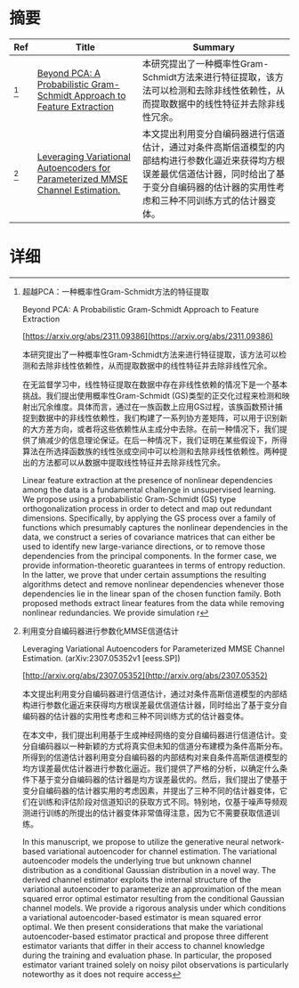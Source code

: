 # 摘要

| Ref | Title | Summary |
| --- | --- | --- |
| [^1] | [Beyond PCA: A Probabilistic Gram-Schmidt Approach to Feature Extraction](https://arxiv.org/abs/2311.09386) | 本研究提出了一种概率性Gram-Schmidt方法来进行特征提取，该方法可以检测和去除非线性依赖性，从而提取数据中的线性特征并去除非线性冗余。 |
| [^2] | [Leveraging Variational Autoencoders for Parameterized MMSE Channel Estimation.](http://arxiv.org/abs/2307.05352) | 本文提出利用变分自编码器进行信道估计，通过对条件高斯信道模型的内部结构进行参数化逼近来获得均方根误差最优信道估计器，同时给出了基于变分自编码器的估计器的实用性考虑和三种不同训练方式的估计器变体。 |

# 详细

[^1]: 超越PCA：一种概率性Gram-Schmidt方法的特征提取

    Beyond PCA: A Probabilistic Gram-Schmidt Approach to Feature Extraction

    [https://arxiv.org/abs/2311.09386](https://arxiv.org/abs/2311.09386)

    本研究提出了一种概率性Gram-Schmidt方法来进行特征提取，该方法可以检测和去除非线性依赖性，从而提取数据中的线性特征并去除非线性冗余。

    

    在无监督学习中，线性特征提取在数据中存在非线性依赖的情况下是一个基本挑战。我们提出使用概率性Gram-Schmidt (GS)类型的正交化过程来检测和映射出冗余维度。具体而言，通过在一族函数上应用GS过程，该族函数预计捕捉到数据中的非线性依赖性，我们构建了一系列协方差矩阵，可以用于识别新的大方差方向，或者将这些依赖性从主成分中去除。在前一种情况下，我们提供了熵减少的信息理论保证。在后一种情况下，我们证明在某些假设下，所得算法在所选择函数族的线性张成空间中可以检测和去除非线性依赖性。两种提出的方法都可以从数据中提取线性特征并去除非线性冗余。

    Linear feature extraction at the presence of nonlinear dependencies among the data is a fundamental challenge in unsupervised learning. We propose using a probabilistic Gram-Schmidt (GS) type orthogonalization process in order to detect and map out redundant dimensions. Specifically, by applying the GS process over a family of functions which presumably captures the nonlinear dependencies in the data, we construct a series of covariance matrices that can either be used to identify new large-variance directions, or to remove those dependencies from the principal components. In the former case, we provide information-theoretic guarantees in terms of entropy reduction. In the latter, we prove that under certain assumptions the resulting algorithms detect and remove nonlinear dependencies whenever those dependencies lie in the linear span of the chosen function family. Both proposed methods extract linear features from the data while removing nonlinear redundancies. We provide simulation r
    
[^2]: 利用变分自编码器进行参数化MMSE信道估计

    Leveraging Variational Autoencoders for Parameterized MMSE Channel Estimation. (arXiv:2307.05352v1 [eess.SP])

    [http://arxiv.org/abs/2307.05352](http://arxiv.org/abs/2307.05352)

    本文提出利用变分自编码器进行信道估计，通过对条件高斯信道模型的内部结构进行参数化逼近来获得均方根误差最优信道估计器，同时给出了基于变分自编码器的估计器的实用性考虑和三种不同训练方式的估计器变体。

    

    在本文中，我们提出利用基于生成神经网络的变分自编码器进行信道估计。变分自编码器以一种新颖的方式将真实但未知的信道分布建模为条件高斯分布。所得到的信道估计器利用变分自编码器的内部结构对来自条件高斯信道模型的均方误差最优估计器进行参数化逼近。我们提供了严格的分析，以确定什么条件下基于变分自编码器的估计器是均方误差最优的。然后，我们提出了使基于变分自编码器的估计器实用的考虑因素，并提出了三种不同的估计器变体，它们在训练和评估阶段对信道知识的获取方式不同。特别地，仅基于噪声导频观测进行训练的所提出的估计器变体非常值得注意，因为它不需要获取信道训练。

    In this manuscript, we propose to utilize the generative neural network-based variational autoencoder for channel estimation. The variational autoencoder models the underlying true but unknown channel distribution as a conditional Gaussian distribution in a novel way. The derived channel estimator exploits the internal structure of the variational autoencoder to parameterize an approximation of the mean squared error optimal estimator resulting from the conditional Gaussian channel models. We provide a rigorous analysis under which conditions a variational autoencoder-based estimator is mean squared error optimal. We then present considerations that make the variational autoencoder-based estimator practical and propose three different estimator variants that differ in their access to channel knowledge during the training and evaluation phase. In particular, the proposed estimator variant trained solely on noisy pilot observations is particularly noteworthy as it does not require access
    

